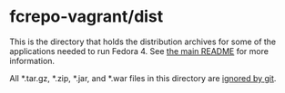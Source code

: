 # fcrepo-vagrant/dist

This is the directory that holds the distribution archives for some of the
applications needed to run Fedora 4. See [the main README](../README.md) for
more information.

All \*.tar.gz, \*.zip, \*.jar, and \*.war files in this directory are [ignored
by git](../.gitignore).
